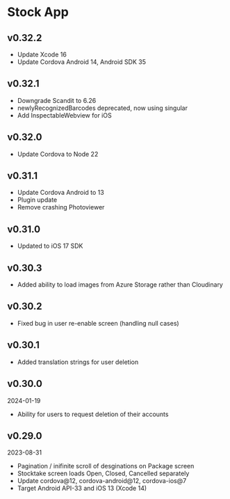 # Stock App

## v0.32.2

- Update Xcode 16
- Update Cordova Android 14, Android SDK 35


## v0.32.1

- Downgrade Scandit to 6.26
- newlyRecognizedBarcodes deprecated, now using singular
- Add InspectableWebview for iOS

## v0.32.0

- Update Cordova to Node 22

## v0.31.1

- Update Cordova Android to 13
- Plugin update
- Remove crashing Photoviewer

## v0.31.0

- Updated to iOS 17 SDK

## v0.30.3

- Added ability to load images from Azure Storage rather than Cloudinary

## v0.30.2

- Fixed bug in user re-enable screen (handling null cases)

## v0.30.1

- Added translation strings for user deletion

## v0.30.0

2024-01-19

- Ability for users to request deletion of their accounts

## v0.29.0

2023-08-31

- Pagination / inifinite scroll of desginations on Package screen
- Stocktake screen loads Open, Closed, Cancelled separately
- Update cordova@12, cordova-android@12, cordova-ios@7
- Target Android API-33 and iOS 13 (Xcode 14)
